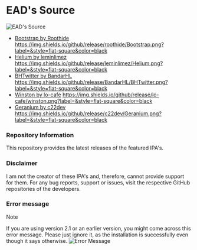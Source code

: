 # EAD's Source

![EAD's Source](https://cdn.discordapp.com/attachments/1019354023163351050/1196130674101465129/4x.png)

- [Bootstrap by Roothide](https://github.com/roothide/Bootstrap) https://img.shields.io/github/release/roothide/Bootstrap.png?label=&style=flat-square&color=black
- [Helium by leminlimez](https://github.com/leminlimez/Helium) https://img.shields.io/github/release/leminlimez/Helium.png?label=&style=flat-square&color=black
- [BHTwitter by BandarHL](https://github.com/BandarHL/BHTwitter) https://img.shields.io/github/release/BandarHL/BHTwitter.png?label=&style=flat-square&color=black
- [Winston by lo-cafe](https://github.com/lo-cafe/winston) https://img.shields.io/github/release/lo-cafe/winston.png?label=&style=flat-square&color=black
- [Geranium by c22dev](https://github.com/c22dev/Geranium) https://img.shields.io/github/release/c22dev/Geranium.png?label=&style=flat-square&color=black

### Repository Information
This repository provides the latest releases of the featured IPA's.
### Disclaimer
I am not the creator of these IPA's and, therefore, cannot provide support for them. For any bug reports, support or issues, visit the respective GitHub repositories of the developers.
### Error message
> [!NOTE] 
If you are using version 2.1 or an earlier version, you might come across this error message. Please just ignore it, as the installation is successfully even though it says otherwise.
![Error Message](https://cdn.discordapp.com/attachments/1019354023163351050/1199524596282556416/IMG_0829.png)
>
